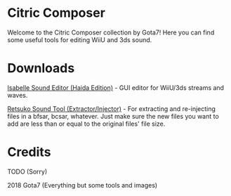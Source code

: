 # Citric Composer
Welcome to the Citric Composer collection by Gota7!
Here you can find some useful tools for editing WiiU and 3ds sound.


# Downloads
[Isabelle Sound Editor (Haida Edition)](https://github.com/Gota7/Citric-Composer/blob/master/Citric%20Composer/bin/Debug/Isabelle%20Sound%20Editor.zip?raw=true) - GUI editor for WiiU/3ds streams and waves.

[Retsuko Sound Tool (Extractor/Injector)](https://github.com/Gota7/Citric-Composer/blob/master/Retsuko%20Sound%20Tool/Retsuko%20Sound%20Tool/bin/Debug/Retsuko%20Sound%20Tool.zip?raw=true) - For extracting and re-injecting files in a bfsar, bcsar, whatever. Just make sure the new files you want to add are less than or equal to the original files' file size.


# Credits
TODO (Sorry)

2018 Gota7
(Everything but some tools and images)
